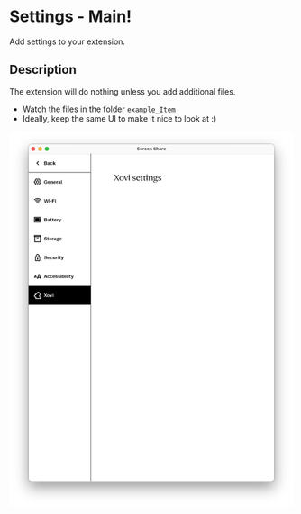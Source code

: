 # Settings - Main!
Add settings to your extension.

## Description
The extension will do nothing unless you add additional files.
* Watch the files in the folder ``` example_Item ```
* Ideally, keep the same UI to make it nice to look at :)


![Logo](https://github.com/PepikVaio/reMarkable_Xovi_Extensions/blob/main/xovi_Settings_Main/.pictures/xovi_Settings.png?raw=true)
